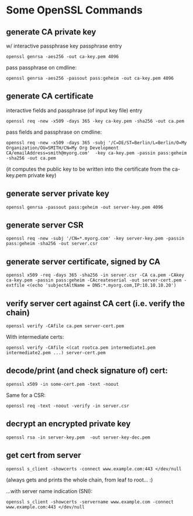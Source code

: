 # Some OpenSSL Commands


## generate CA private key

w/ interactive passphrase key passphrase entry

```
openssl genrsa -aes256 -out ca-key.pem 4096
```

pass passphrase on cmdline:

```
openssl genrsa -aes256 -passout pass:geheim -out ca-key.pem 4096
```


## generate CA certificate

interactive fields and passphrase (of input key file) entry

```
openssl req -new -x509 -days 365 -key ca-key.pem -sha256 -out ca.pem
```


pass fields and passphrase on cmdline:

```
openssl req -new -x509 -days 365 -subj '/C=DE/ST=Berlin/L=Berlin/O=My Organization/OU=SMITH/CN=My Org Development CA/emailAddress=smith@myorg.com'  -key ca-key.pem -passin pass:geheim -sha256 -out ca.pem
```

(it computes the public key to be written into the certificate from the ca-key.pem private key)



## generate server private key

```
openssl genrsa -passout pass:geheim -out server-key.pem 4096
```

## generate server CSR

```
openssl req -new -subj '/CN=*.myorg.com' -key server-key.pem -passin pass:geheim -sha256 -out server.csr
```

## generate server certificate, signed by CA

```
openssl x509 -req -days 365 -sha256 -in server.csr -CA ca.pem -CAkey ca-key.pem -passin pass:geheim -CAcreateserial -out server-cert.pem -extfile <(echo 'subjectAltName = DNS:*.myorg.com,IP:10.10.10.20')
```

## verify server cert against CA cert (i.e. verify the chain)

```
openssl verify -CAfile ca.pem server-cert.pem
```

With intermediate certs:

```
openssl verify -CAfile <(cat rootca.pem intermediate1.pem intermediate2.pem ...) server-cert.pem
```


## decode/print (and check signature of) cert:

```
openssl x509 -in some-cert.pem -text -noout
```

Same for a CSR:

```
openssl req -text -noout -verify -in server.csr
```

## decrypt an encrypted private key

```
openssl rsa -in server-key.pem  -out server-key-dec.pem
```


## get cert from server

```
openssl s_client -showcerts -connect www.example.com:443 </dev/null
```

(always gets and prints the whole chain, from leaf to root... :\)

...with server name indication (SNI):

```
openssl s_client -showcerts -servername www.example.com -connect www.example.com:443 </dev/null
```

